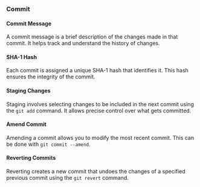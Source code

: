 ### Commit

#### Commit Message
A commit message is a brief description of the changes made in that commit. It helps track and understand the history of changes.

#### SHA-1 Hash
Each commit is assigned a unique SHA-1 hash that identifies it. This hash ensures the integrity of the commit.

#### Staging Changes
Staging involves selecting changes to be included in the next commit using the `git add` command. It allows precise control over what gets committed.

#### Amend Commit
Amending a commit allows you to modify the most recent commit. This can be done with `git commit --amend`.

#### Reverting Commits
Reverting creates a new commit that undoes the changes of a specified previous commit using the `git revert` command.